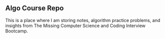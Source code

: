 ## Algo Course Repo

This is a place where I am storing notes, algorithm practice problems, and insights from The Missing Computer Science and Coding Interview Bootcamp.
